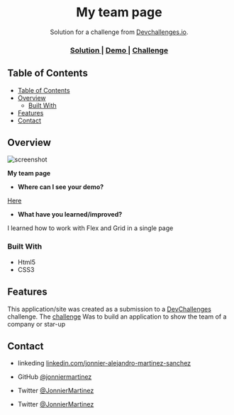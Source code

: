 <!-- Please update value in the {}  -->

<h1 align="center">My team page</h1>

<div align="center">
   Solution for a challenge from  <a href="http://devchallenges.io" target="_blank">Devchallenges.io</a>.
</div>

<div align="center">
  <h3>
    <a href="https://github.com/jonniermartinez/my-team-page">
      Solution
    </a>
    <span> | </span>
    <a href="https://jonniermartinez.github.io/my-team-page/">
      Demo
    </a>
    <span> | </span>
    <a href="https://devchallenges.io/challenges/hhmesazsqgKXrTkYkt0U">
      Challenge
    </a>
  </h3>
</div>

<!-- TABLE OF CONTENTS -->

## Table of Contents

- [Table of Contents](#table-of-contents)
- [Overview](#overview)
  - [Built With](#built-with)
- [Features](#features)
- [Contact](#contact)

<!-- OVERVIEW -->

## Overview

![screenshot](./img/produccion.gif)

**My team page**

- **Where can I see your demo?**
  
[Here](https://jonniermartinez.github.io/my-team-page/)

- **What have you learned/improved?**

I learned how to work with Flex and Grid in a single page


### Built With

<!-- This section should list any major frameworks that you built your project using. Here are a few examples.-->

- Html5
- CSS3

## Features

<!-- List the features of your application or follow the template. Don't share the figma file here :) -->

This application/site was created as a submission to a [DevChallenges](https://devchallenges.io/challenges) challenge. The [challenge](https://devchallenges.io/challenges/hhmesazsqgKXrTkYkt0U) Was to build an application to show the team of a company or star-up 


## Contact

- linkeding [linkedin.com/jonnier-alejandro-martinez-sanchez](https://co.linkedin.com/in/jonnier-alejandro-martinez-sanchez)
- GitHub [@jonniermartinez](https://github.com/jonniermartinez)

- Twitter [@JonnierMartinez](https://twitter.com/jonniermartinez)

- Twitter [@JonnierMartinez](https:/twitter.com/jonniermartinez)

